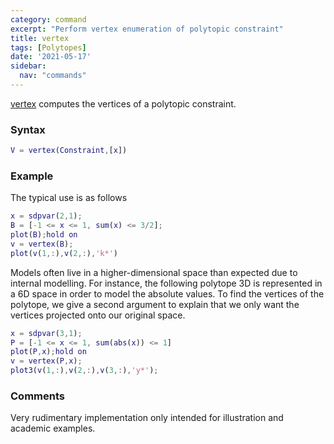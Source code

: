 ```yaml
---
category: command
excerpt: "Perform vertex enumeration of polytopic constraint"
title: vertex
tags: [Polytopes]
date: '2021-05-17'
sidebar:
  nav: "commands"
---
```


[vertex](/command/vertex) computes the vertices of a polytopic constraint.

### Syntax

````matlab
V = vertex(Constraint,[x])
````

### Example
The typical use is as follows

````matlab
x = sdpvar(2,1);
B = [-1 <= x <= 1, sum(x) <= 3/2];
plot(B);hold on
v = vertex(B);
plot(v(1,:),v(2,:),'k*')
````

Models often live in a higher-dimensional space than expected due to internal modelling. For instance, the following polytope 3D is represented in a 6D space in order to model the absolute values. To find the vertices of the polytope, we give a second argument to explain that we only want the vertices projected onto our original space.

````matlab
x = sdpvar(3,1);
P = [-1 <= x <= 1, sum(abs(x)) <= 1]
plot(P,x);hold on
v = vertex(P,x);
plot3(v(1,:),v(2,:),v(3,:),'y*');
````



### Comments

Very rudimentary implementation only intended for illustration and academic examples.
